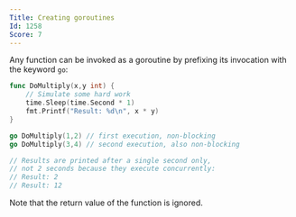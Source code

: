 ```yaml
---
Title: Creating goroutines
Id: 1258
Score: 7
---
```

Any function can be invoked as a goroutine by prefixing its invocation with the keyword `go`:

```go
func DoMultiply(x,y int) {
    // Simulate some hard work
    time.Sleep(time.Second * 1)
    fmt.Printf("Result: %d\n", x * y)
}

go DoMultiply(1,2) // first execution, non-blocking
go DoMultiply(3,4) // second execution, also non-blocking

// Results are printed after a single second only,
// not 2 seconds because they execute concurrently:
// Result: 2
// Result: 12
```

Note that the return value of the function is ignored.

